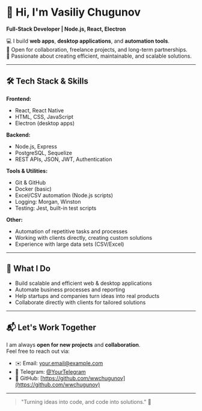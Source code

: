 # 👋 Hi, I'm Vasiliy Chugunov

**Full-Stack Developer | Node.js, React, Electron**  

💻 I build **web apps**, **desktop applications**, and **automation tools**.  
🤝 Open for collaboration, freelance projects, and long-term partnerships.  
🌱 Passionate about creating efficient, maintainable, and scalable solutions.

---

## 🛠️ Tech Stack & Skills

**Frontend:**  
- React, React Native  
- HTML, CSS, JavaScript  
- Electron (desktop apps)  

**Backend:**  
- Node.js, Express  
- PostgreSQL, Sequelize  
- REST APIs, JSON, JWT, Authentication  

**Tools & Utilities:**  
- Git & GitHub  
- Docker (basic)  
- Excel/CSV automation (Node.js scripts)  
- Logging: Morgan, Winston  
- Testing: Jest, built-in test scripts  

**Other:**  
- Automation of repetitive tasks and processes  
- Working with clients directly, creating custom solutions  
- Experience with large data sets (CSV/Excel)  

---

## 📂 What I Do
- Build scalable and efficient web & desktop applications  
- Automate business processes and reporting  
- Help startups and companies turn ideas into real products  
- Collaborate directly with clients for tailored solutions  

---

## 📬 Let's Work Together
I am always **open for new projects** and **collaboration**.  
Feel free to reach out via:  
- ✉️ Email: [your.email@example.com](mailto:your.email@example.com)  
- 💬 Telegram: [@YourTelegram](https://t.me/YourTelegram)  
- 🔗 GitHub: [https://github.com/wwchugunov](https://github.com/wwchugunov)

---

> "Turning ideas into code, and code into solutions." 🚀
